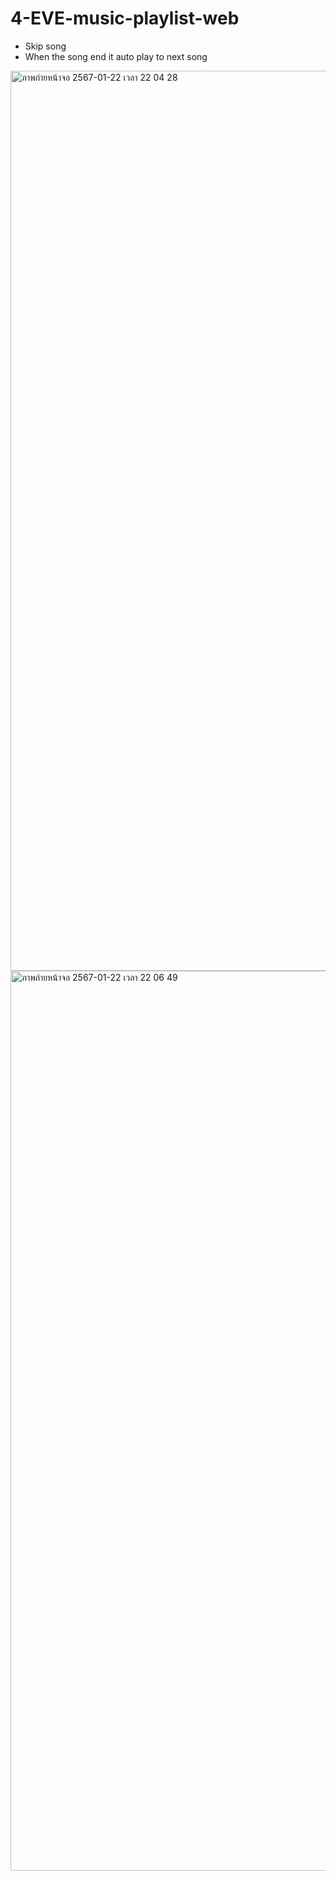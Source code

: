 # 4-EVE-music-playlist-web
- Skip song
- When the song end it auto play to next song
<img width="1440" alt="ภาพถ่ายหน้าจอ 2567-01-22 เวลา 22 04 28" src="https://github.com/Meuracha/4-EVE-music-playlist-web/assets/87271901/98109bbc-16d7-4bb5-9316-aa1c6625c45f">
<img width="1440" alt="ภาพถ่ายหน้าจอ 2567-01-22 เวลา 22 06 49" src="https://github.com/Meuracha/4-EVE-music-playlist-web/assets/87271901/a8614575-9e17-4487-ac1a-376fb3b629d1">

